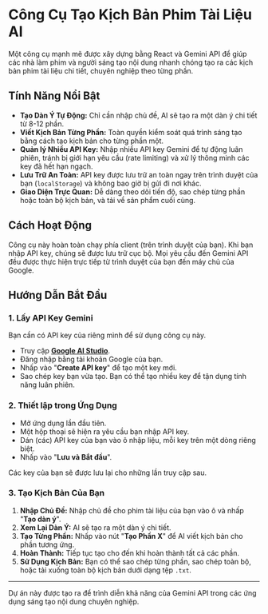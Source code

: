 # Công Cụ Tạo Kịch Bản Phim Tài Liệu AI

Một công cụ mạnh mẽ được xây dựng bằng React và Gemini API để giúp các nhà làm phim và người sáng tạo nội dung nhanh chóng tạo ra các kịch bản phim tài liệu chi tiết, chuyên nghiệp theo từng phần.

## Tính Năng Nổi Bật

- **Tạo Dàn Ý Tự Động:** Chỉ cần nhập chủ đề, AI sẽ tạo ra một dàn ý chi tiết từ 8-12 phần.
- **Viết Kịch Bản Từng Phần:** Toàn quyền kiểm soát quá trình sáng tạo bằng cách tạo kịch bản cho từng phần một.
- **Quản lý Nhiều API Key:** Nhập nhiều API key Gemini để tự động luân phiên, tránh bị giới hạn yêu cầu (rate limiting) và xử lý thông minh các key đã hết hạn ngạch.
- **Lưu Trữ An Toàn:** API key được lưu trữ an toàn ngay trên trình duyệt của bạn (`localStorage`) và không bao giờ bị gửi đi nơi khác.
- **Giao Diện Trực Quan:** Dễ dàng theo dõi tiến độ, sao chép từng phần hoặc toàn bộ kịch bản, và tải về sản phẩm cuối cùng.

## Cách Hoạt Động

Công cụ này hoàn toàn chạy phía client (trên trình duyệt của bạn). Khi bạn nhập API key, chúng sẽ được lưu trữ cục bộ. Mọi yêu cầu đến Gemini API đều được thực hiện trực tiếp từ trình duyệt của bạn đến máy chủ của Google.

## Hướng Dẫn Bắt Đầu

### 1. Lấy API Key Gemini

Bạn cần có API key của riêng mình để sử dụng công cụ này.

- Truy cập **[Google AI Studio](https://aistudio.google.com/app/apikey)**.
- Đăng nhập bằng tài khoản Google của bạn.
- Nhấp vào "**Create API key**" để tạo một key mới.
- Sao chép key bạn vừa tạo. Bạn có thể tạo nhiều key để tận dụng tính năng luân phiên.

### 2. Thiết lập trong Ứng Dụng

- Mở ứng dụng lần đầu tiên.
- Một hộp thoại sẽ hiện ra yêu cầu bạn nhập API key.
- Dán (các) API key của bạn vào ô nhập liệu, mỗi key trên một dòng riêng biệt.
- Nhấp vào "**Lưu và Bắt đầu**".

Các key của bạn sẽ được lưu lại cho những lần truy cập sau.

### 3. Tạo Kịch Bản Của Bạn

1.  **Nhập Chủ Đề:** Nhập chủ đề cho phim tài liệu của bạn vào ô và nhấp "**Tạo dàn ý**".
2.  **Xem Lại Dàn Ý:** AI sẽ tạo ra một dàn ý chi tiết.
3.  **Tạo Từng Phần:** Nhấp vào nút "**Tạo Phần X**" để AI viết kịch bản cho phần tương ứng.
4.  **Hoàn Thành:** Tiếp tục tạo cho đến khi hoàn thành tất cả các phần.
5.  **Sử Dụng Kịch Bản:** Bạn có thể sao chép từng phần, sao chép toàn bộ, hoặc tải xuống toàn bộ kịch bản dưới dạng tệp `.txt`.

---

Dự án này được tạo ra để trình diễn khả năng của Gemini API trong các ứng dụng sáng tạo nội dung chuyên nghiệp.